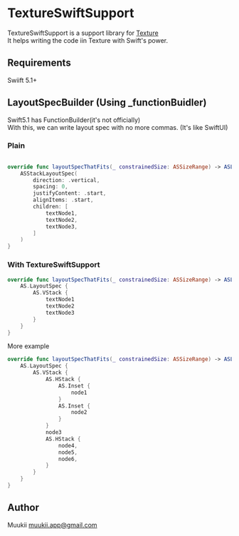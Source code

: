 # TextureSwiftSupport

TextureSwiftSupport is a support library for [Texture](http://texturegroup.org/)<br>
It helps writing the code iin Texture with Swift's power.

## Requirements

Swiift 5.1+

## LayoutSpecBuilder (Using \_functionBuidler)

Swift5.1 has FunctionBuilder(it's not officially)<br>
With this, we can write layout spec with no more commas. (It's like SwiftUI)

### Plain

```swift

override func layoutSpecThatFits(_ constrainedSize: ASSizeRange) -> ASLayoutSpec {
    ASStackLayoutSpec(
        direction: .vertical,
        spacing: 0,
        justifyContent: .start,
        alignItems: .start,
        children: [
            textNode1,
            textNode2,
            textNode3,
        ]
    )
}
```

### With TextureSwiftSupport

```swift
override func layoutSpecThatFits(_ constrainedSize: ASSizeRange) -> ASLayoutSpec {
    AS.LayoutSpec {
        AS.VStack {
            textNode1
            textNode2
            textNode3
        }
    }
}
```

More example

```swift
override func layoutSpecThatFits(_ constrainedSize: ASSizeRange) -> ASLayoutSpec {
    AS.LayoutSpec {
        AS.VStack {
            AS.HStack {
                AS.Inset {
                    node1
                }
                AS.Inset {
                    node2
                }
            }
            node3
            AS.HStack {
                node4,
                node5,
                node6,
            }
        }
    }
}
```

## Author

Muukii <muukii.app@gmail.com>
